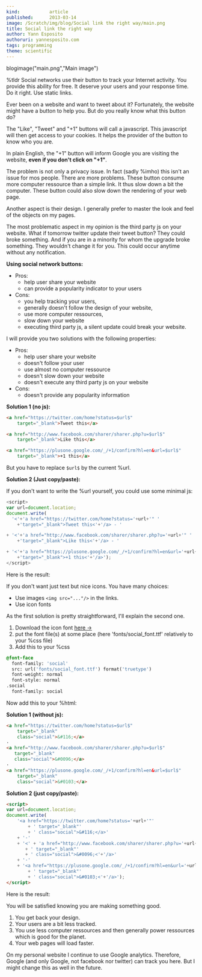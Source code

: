 ```yaml
---
kind:           article
published:      2013-03-14
image: /Scratch/img/blog/Social link the right way/main.png
title: Social link the right way
author: Yann Esposito
authoruri: yannesposito.com
tags: programming
theme: scientific
---
```

blogimage("main.png","Main image")

<div class="intro">

%tldr
Social networks use their button to track your Internet activity.
You provide this ability for free.
It deserve your users and your response time.
Do it right.
Use static links.


</div>

Ever been on a website and want to tweet about it?
Fortunately, the website might have a button to help you.
But do you really know what this button do?

The "Like", "Tweet" and "+1" buttons will call a javascript.
This javascript will then get access to your cookies.
It helps the provider of the button to know who you are.

In plain English, the "+1" button will inform Google
you are visiting the website, **even if you don't click on "+1"**.

The problem is not only a privacy issue.
In fact (sadly %imho) this isn't an issue for mos people.
There are more problems.
These button consume more computer ressource than a simple link.
It thus slow down a bit the computer.
These button could also slow down the rendering of your web page.

Another aspect is their design.
I generally prefer to master the look and feel of the objects on my pages.

The most problematic aspect in my opinion is the third party js on your website.
What if tomorrow twitter update their tweet button?
They could broke something.
And if you are in a minority for whom the upgrade broke something.
They wouldn't change it for you.
This could occur anytime without any notification.

**Using social network buttons:**

- Pros:
    - help user share your website
    - can provide a popularity indicator to your users
- Cons:
    - you help tracking your users,
    - generally doesn't follow the design of your website,
    - use more computer ressources,
    - slow down your website
    - executing third party js, a silent update could break your website.

I will provide you two solutions with the following properties:

- Pros:
    - help user share your website
    - doesn't follow your user
    - use almost no computer ressource
    - doesn't slow down your website
    - doesn't execute any third party js on your website
- Cons:
    - doesn't provide any popularity information

**Solution 1 (no js):**

``` html
<a href="https://twitter.com/home?status=$url$"
    target="_blank">Tweet this</a>

<a href="http://www.facebook.com/sharer/sharer.php?u=$url$"
    target="_blank">Like this</a>

<a href="https://plusone.google.com/_/+1/confirm?hl=en&url=$url$"
    target="_blank">+1 this</a>
```
But you have to replace `$url$` by the current %url.

**Solution 2 (Just copy/paste):**

If you don't want to write the %url yourself, you could use some minimal js:

``` js
<script>
var url=document.location;
document.write(
  '<'+'a href="https://twitter.com/home?status='+url+'" '
    +'target="_blank">Tweet this<'+'/a> - '

+ '<'+'a href="http://www.facebook.com/sharer/sharer.php?u='+url+'" '
    +'target="_blank">Like this<'+'/a> - '

+ '<'+'a href="https://plusone.google.com/_/+1/confirm?hl=en&url='+url+'" '
    +'target="_blank">+1 this<'+'/a>');
</script>
```

Here is the result:

<div style="text-align:center">
<script>
var url=document.location;
document.write(
  '<'+'a href="https://twitter.com/home?status='+url+'" '
    +'target="_blank">Tweet this<'+'/a> - '

+ '<'+'a href="http://www.facebook.com/sharer/sharer.php?u='+url+'" '
    +'target="_blank">Like this<'+'/a> - '

+ '<'+'a href="https://plusone.google.com/_/+1/confirm?hl=en&url='+url+'" '
    +'target="_blank">+1 this<'+'/a>');
</script>
</div>

If you don't want just text but nice icons.
You have many choices:

- Use images `<img src="..."/>` in the links.
- Use icon fonts

As the first solution is pretty straightforward, I'll explain the second one.

1. Download the icon font [here →](http://blog.martianwabbit.com/post/4344642365.html)
2. put the font file(s) at some place (here 'fonts/social_font.ttf' relatively to your %css file)
3. Add this to your %css

``` css
@font-face
  font-family: 'social'
  src: url('fonts/social_font.ttf') format('truetype')
  font-weight: normal
  font-style: normal
.social
  font-family: social
```

Now add this to your %html:

**Solution 1 (without js):**

``` html
<a href="https://twitter.com/home?status=$url$"
    target="_blank"
    class="social">&#116;</a>
·
<a href="http://www.facebook.com/sharer/sharer.php?u=$url$"
   target="_blank"
   class="social">&#0096;</a>
·
<a href="https://plusone.google.com/_/+1/confirm?hl=en&url=$url$"
    target="_blank"
    class="social">&#0103;</a>
```

**Solution 2 (just copy/paste):**

``` html
<script>
var url=document.location;
document.write(
    '<a href="https://twitter.com/home?status='+url+'"'
        + ' target="_blank"'
        + ' class="social">&#116;</a>'
    + '·'
    + '<' + 'a href="http://www.facebook.com/sharer/sharer.php?u='+url+'"'
       + ' target="_blank"'
       + ' class="social">&#0096;<'+'/a>'
    + '·'
    + '<a href="https://plusone.google.com/_/+1/confirm?hl=en&url='+url+'"'
        + ' target="_blank"'
        + ' class="social">&#0103;<'+'/a>');
</script>
```

Here is the result: <span style="font-size: 2em"><script>
document.write(
    '<a href="https://twitter.com/home?status='+url+'"'
        + ' target="_blank"'
        + ' class="social">&#116;</a>'
    + '·'
    + '<' + 'a href="http://www.facebook.com/sharer/sharer.php?u='+url+'"'
       + ' target="_blank"'
       + ' class="social">&#0096;<'+'/a>'
    + '·'
    + '<a href="https://plusone.google.com/_/+1/confirm?hl=en&url='+url+'"'
        + ' target="_blank"'
        + ' class="social">&#0103;<'+'/a>');
</script></span>

You will be satisfied knowing you are making something good.

1. You get back your design.
2. Your users are a bit less tracked.
3. You use less computer ressources and then generally power ressources which is good for the planet.
4. Your web pages will load faster.

On my personal website I continue to use Google analytics.
Therefore, Google (and only Google, not facebook nor twitter) can track you here.
But I might change this as well in the future.

